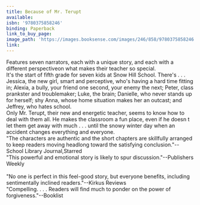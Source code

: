 ```yaml
---
title: Because of Mr. Terupt
available:
isbn: '9780375858246'
binding: Paperback
link_to_buy_page:
image_path: 'https://images.booksense.com/images/246/858/9780375858246.jpg'
link:
---
```



Features seven narrators, each with a unique story, and each with a different perspectiveon what makes their teacher so special.&nbsp;
<br>It's the start of fifth grade for seven kids at Snow Hill School. There's . . . Jessica, the new girl, smart and perceptive, who's having a hard time fitting in; Alexia, a bully, your friend one second, your enemy the next; Peter, class prankster and troublemaker; Luke, the brain; Danielle, who never stands up for herself; shy Anna, whose home situation makes her an outcast; and Jeffrey, who hates school.&nbsp;
<br>Only Mr. Terupt, their new and energetic teacher, seems to know how to deal with them all. He makes the classroom a fun place, even if he doesn t let them get away with much . . . until the snowy winter day when an accident changes everything and everyone.&nbsp;
<br>"The characters are authentic and the short chapters are skillfully arranged to keep readers moving headlong toward the satisfying conclusion."--School Library Journal,Starred&nbsp;
<br>"This powerful and emotional story is likely to spur discussion."--Publishers Weekly
<br>
<br>"No one is perfect in this feel-good story, but everyone benefits, including sentimentally inclined readers."--Kirkus Reviews&nbsp;
<br>"Compelling. . . . Readers will find much to ponder on the power of forgiveness."--Booklist